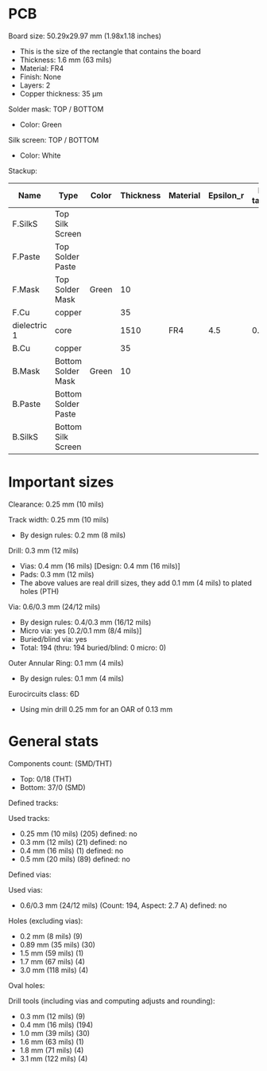 # PCB

Board size: 50.29x29.97 mm (1.98x1.18 inches)

- This is the size of the rectangle that contains the board
- Thickness: 1.6 mm (63 mils)
- Material: FR4
- Finish: None
- Layers: 2
- Copper thickness: 35 µm

Solder mask: TOP / BOTTOM

- Color: Green

Silk screen: TOP / BOTTOM

- Color: White


Stackup:

| Name                 | Type                 | Color            | Thickness | Material        | Epsilon_r | Loss tangent |
|----------------------|----------------------|------------------|-----------|-----------------|-----------|--------------|
| F.SilkS              | Top Silk Screen      |                  |           |                 |           |              |
| F.Paste              | Top Solder Paste     |                  |           |                 |           |              |
| F.Mask               | Top Solder Mask      | Green            |        10 |                 |           |              |
| F.Cu                 | copper               |                  |        35 |                 |           |              |
| dielectric 1         | core                 |                  |      1510 | FR4             |       4.5 |        0.020 |
| B.Cu                 | copper               |                  |        35 |                 |           |              |
| B.Mask               | Bottom Solder Mask   | Green            |        10 |                 |           |              |
| B.Paste              | Bottom Solder Paste  |                  |           |                 |           |              |
| B.SilkS              | Bottom Silk Screen   |                  |           |                 |           |              |

# Important sizes

Clearance: 0.25 mm (10 mils)

Track width: 0.25 mm (10 mils)

- By design rules: 0.2 mm (8 mils)

Drill: 0.3 mm (12 mils)

- Vias: 0.4 mm (16 mils) [Design: 0.4 mm (16 mils)]
- Pads: 0.3 mm (12 mils)
- The above values are real drill sizes, they add 0.1 mm (4 mils) to plated holes (PTH)

Via: 0.6/0.3 mm (24/12 mils)

- By design rules: 0.4/0.3 mm (16/12 mils)
- Micro via: yes [0.2/0.1 mm (8/4 mils)]
- Buried/blind via: yes
- Total: 194 (thru: 194 buried/blind: 0 micro: 0)

Outer Annular Ring: 0.1 mm (4 mils)

- By design rules: 0.1 mm (4 mils)

Eurocircuits class: 6D
- Using min drill 0.25 mm for an OAR of 0.13 mm


# General stats

Components count: (SMD/THT)

- Top: 0/18 (THT)
- Bottom: 37/0 (SMD)

Defined tracks:


Used tracks:

- 0.25 mm (10 mils) (205) defined: no
- 0.3 mm (12 mils) (21) defined: no
- 0.4 mm (16 mils) (1) defined: no
- 0.5 mm (20 mils) (89) defined: no

Defined vias:


Used vias:

- 0.6/0.3 mm (24/12 mils) (Count: 194, Aspect: 2.7 A) defined: no

Holes (excluding vias):

- 0.2 mm (8 mils) (9)
- 0.89 mm (35 mils) (30)
- 1.5 mm (59 mils) (1)
- 1.7 mm (67 mils) (4)
- 3.0 mm (118 mils) (4)

Oval holes:


Drill tools (including vias and computing adjusts and rounding):

- 0.3 mm (12 mils) (9)
- 0.4 mm (16 mils) (194)
- 1.0 mm (39 mils) (30)
- 1.6 mm (63 mils) (1)
- 1.8 mm (71 mils) (4)
- 3.1 mm (122 mils) (4)




